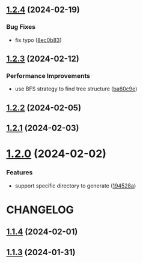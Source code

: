

## [1.2.4](https://github.com/w2xi/treei/compare/1.2.3...1.2.4) (2024-02-19)


### Bug Fixes

* fix typo ([8ec0b83](https://github.com/w2xi/treei/commit/8ec0b83846660616d513b84dc327f481e21e6fbe))

## [1.2.3](https://github.com/w2xi/treei/compare/1.2.2...1.2.3) (2024-02-12)


### Performance Improvements

* use BFS strategy to find tree structure ([ba60c9e](https://github.com/w2xi/treei/commit/ba60c9e911302b33688a116b0d80d5ac223225e3))

## [1.2.2](https://github.com/w2xi/treei/compare/1.2.1...1.2.2) (2024-02-05)

## [1.2.1](https://github.com/w2xi/treei/compare/1.2.0...1.2.1) (2024-02-03)

# [1.2.0](https://github.com/w2xi/treei/compare/1.1.4...1.2.0) (2024-02-02)


### Features

* support specific directory to generate ([194528a](https://github.com/w2xi/treei/commit/194528a01128dbd0f6d309fb87ec4b87eeef0f3e))

# CHANGELOG

## [1.1.4](https://github.com/w2xi/treei/compare/1.1.3...1.1.4) (2024-02-01)

## [1.1.3](https://github.com/w2xi/treei/compare/1.1.2...1.1.3) (2024-01-31)
